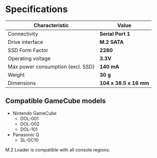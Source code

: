 # Specifications

| Characteristic                    | Value                  |
| --------------------------------- | ---------------------- |
| Connectivity                      | **Serial Port 1**      |
| Drive interface                   | **M.2 SATA**           |
| SSD Form Factor                   | **2280**               |
| Operating voltage                 | **3.3V**               |
| Max power consumption (excl. SSD) | **140 mA**             |
| Weight                            | **30 g**               |
| Dimensions                        | **104 x 38.5 x 16 mm** |

## Compatible GameCube models

- Nintendo GameCube
  - DOL-001
  - DOL-002
  - DOL-101
- Panasonic Q
  - SL-GC10

M.2 Loader is compatible with all console regions.

